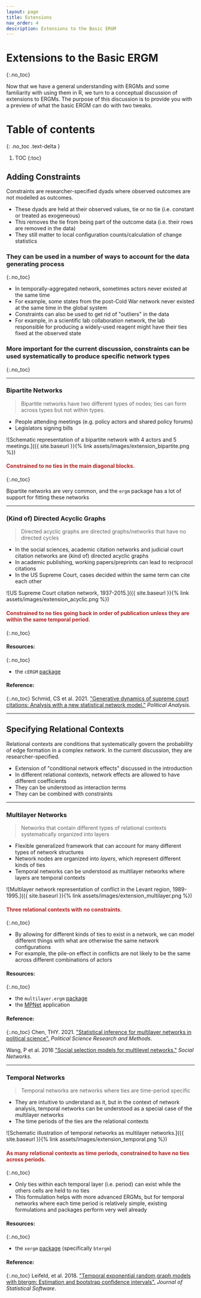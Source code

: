 ```yaml
---
layout: page
title: Extensions
nav_order: 4
description: Extensions to the Basic ERGM
---
```


# Extensions to the Basic ERGM
{:.no_toc}

Now that we have a general understanding with ERGMs and some familiarity with using them in R, we turn to a conceptual discussion of extensions to ERGMs. The purpose of this discussion is to provide you with a preview of what the basic ERGM can do with two tweaks.

# Table of contents
{: .no_toc .text-delta }

1. TOC
{:toc}

## Adding Constraints
Constraints are researcher-specified dyads where observed outcomes are not modelled as outcomes.
- These dyads are held at their observed values, tie or no tie (i.e. constant or treated as exogeneous)
- This removes the tie from being part of the outcome data (i.e. their rows are removed in the data)
- They still matter to local configuration counts/calculation of change statistics

### They can be used in a number of ways to account for the data generating process
{:.no_toc}
- In temporally-aggregated network, sometimes actors never existed at the same time
- For example, some states from the post-Cold War network never existed at the same time in the global system
- Constraints can also be used to get rid of "outliers" in the data
- For example, in a scientific lab collaboration network, the lab responsible for producing a widely-used reagent might have their ties fixed at the observed state

### More important for the current discussion, constraints can be used systematically to produce specific network types
{:.no_toc}

---

### Bipartite Networks
> Bipartite networks have two different types of nodes; ties can form across types but not within types.

- People attending meetings (e.g. policy actors and shared policy forums)
- Legislators signing bills

![Schematic representation of a bipartite network with 4 actors and 5 meetings.]({{ site.baseurl }}{% link assets/images/extension_bipartite.png %})

#### <span style="color:firebrick"> Constrained to no ties in the main diagonal blocks.</span>
{:.no_toc}

Bipartite networks are very common, and the `ergm` package has a lot of support for fitting these networks

---

### (Kind of) Directed Acyclic Graphs
> Directed acyclic graphs are directed graphs/networks that have no directed cycles

- In the social sciences, academic citation networks and judicial court citation networks are (kind of) directed acyclic graphs
- In academic publishing, working papers/preprints can lead to reciprocol citations
- In the US Supreme Court, cases decided within the same term can cite each other

![US Supreme Court citation network, 1937-2015.]({{ site.baseurl }}{% link assets/images/extension_acyclic.png %})

#### <span style="color:firebrick"> Constrained to no ties going back in order of publication unless they are within the same temporal period.</span>
{:.no_toc}

#### Resources:
{:.no_toc}
- the `cERGM` [package](https://github.com/schmid86/cERGM)


#### Reference:
{:.no_toc}
Schmid, CS et al. 2021. ["Generative dynamics of supreme court citations: Analysis with a new statistical network model."](https://arxiv.org/abs/2101.07197) _Political Analysis_.

---

## Specifying Relational Contexts
Relational contexts are conditions that systematically govern the probability of edge formation in a complex network. In the current discussion, they are researcher-specified.
- Extension of "conditional network effects" discussed in the introduction
- In different relational contexts, network effects are allowed to have different coefficients
- They can be understood as interaction terms
- They can be combined with constraints

---

### Multilayer Networks
> Networks that contain different types of relational contexts systematically organized into layers

- Flexible generalized framework that can account for many different types of network structures
- Network nodes are organized into _layers_, which represent different kinds of ties
- Temporal networks can be understood as multilayer networks where layers are temporal contexts

![Multilayer network representation of conflict in the Levant region, 1989-1995.]({{ site.baseurl }}{% link assets/images/extension_multilayer.png %})

#### <span style="color:firebrick"> Three relational contexts with no constraints.</span>
{:.no_toc}

- By allowing for different kinds of ties to exist in a network, we can model different things with what are otherwise the same network configurations
- For example, the pile-on effect in conflicts are not likely to be the same across different combinations of actors

#### Resources:
{:.no_toc}
- the `multilayer.ergm` [package](https://github.com/tedhchen/multilayer.ergm)
- the [MPNet](http://www.melnet.org.au/pnet) application

#### Reference:
{:.no_toc}
Chen, THY. 2021. ["Statistical inference for multilayer networks in political science".](https://doi.org/10.1017/psrm.2019.49) _Political Science Research and Methods_.

Wang, P et al. 2016 ["Social selection models for multilevel networks."](https://doi.org/10.1016/j.socnet.2014.12.003) _Social Networks_.

---

### Temporal Networks
> Temporal networks are networks where ties are time-period specific

- They are intuitive to understand as it, but in the context of network analysis, temporal networks can be understood as a special case of the multilayer networks 
- The time periods of the ties are the relational contexts

![Schematic illustration of temporal networks as multilayer networks.]({{ site.baseurl }}{% link assets/images/extension_temporal.png %})

#### <span style="color:firebrick"> As many relational contexts as time periods, constrained to have no ties across periods.</span>
{:.no_toc}

- Only ties within each temporal layer (i.e. period) can exist while the others cells are held to no ties
- This formulation helps with more advanced ERGMs, but for temporal networks where each time period is relatively simple, existing formulations and packages perform very well already


#### Resources:
{:.no_toc}
- the `xergm` [package](https://github.com/leifeld/xergm) (specifically `btergm`)

#### Reference:
{:.no_toc}
Leifeld, et al. 2018. ["Temporal exponential random graph models with btergm: Estimation and bootstrap confidence intervals".](https://www.jstatsoft.org/article/view/v083i06) _Journal of Statistical Software_.












